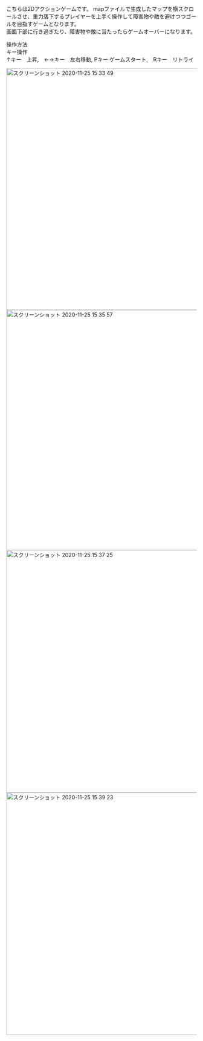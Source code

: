 こちらは2Dアクションゲームです。
mapファイルで生成したマップを横スクロールさせ、重力落下するプレイヤーを上手く操作して障害物や敵を避けつつゴールを目指すゲームとなります。  
画面下部に行き過ぎたり、障害物や敵に当たったらゲームオーバーになります。  
  
操作方法  
キー操作  
↑キー　上昇,　←→キー　左右移動, Pキー ゲームスタート,　Rキー　リトライ  
  
<img width="640" alt="スクリーンショット 2020-11-25 15 33 49" src="https://user-images.githubusercontent.com/71370181/112667057-2913b100-8ea0-11eb-8096-2f8516a2e467.png">
<img width="636" alt="スクリーンショット 2020-11-25 15 35 57" src="https://user-images.githubusercontent.com/71370181/112667067-2a44de00-8ea0-11eb-8a15-31f2969668eb.png">
<img width="642" alt="スクリーンショット 2020-11-25 15 37 25" src="https://user-images.githubusercontent.com/71370181/112667073-2b760b00-8ea0-11eb-9361-832afbdd9acb.png">
<img width="642" alt="スクリーンショット 2020-11-25 15 39 23" src="https://user-images.githubusercontent.com/71370181/112667088-30d35580-8ea0-11eb-9968-15227fa66545.png">
